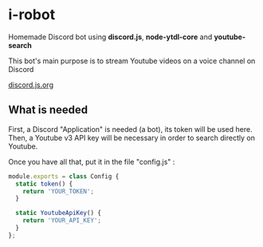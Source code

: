 # i-robot
Homemade Discord bot using **discord.js**, **node-ytdl-core** and **youtube-search**

This bot's main purpose is to stream Youtube videos on a voice channel on Discord

[discord.js.org](https://discord.js.org)


## What is needed
First, a Discord "Application" is needed (a bot), its token will be used here.  
Then, a Youtube v3 API key will be necessary in order to search directly on Youtube.

Once you have all that, put it in the file "config.js" : 
```javascript
module.exports = class Config {
  static token() {
    return 'YOUR_TOKEN';
  }

  static YoutubeApiKey() {
    return 'YOUR_API_KEY';
  }
};
```
